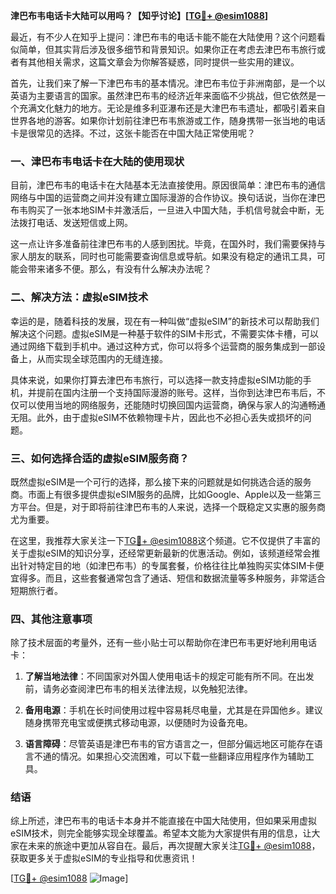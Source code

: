 **津巴布韦电话卡大陆可以用吗？【知乎讨论】[[TG💪+ @esim1088](https://t.me/s/esim1088)]**

最近，有不少人在知乎上提问：津巴布韦的电话卡能不能在大陆使用？这个问题看似简单，但其实背后涉及很多细节和背景知识。如果你正在考虑去津巴布韦旅行或者有其他相关需求，这篇文章会为你解答疑惑，同时提供一些实用的建议。

首先，让我们来了解一下津巴布韦的基本情况。津巴布韦位于非洲南部，是一个以英语为主要语言的国家。虽然津巴布韦的经济近年来面临不少挑战，但它依然是一个充满文化魅力的地方。无论是维多利亚瀑布还是大津巴布韦遗址，都吸引着来自世界各地的游客。如果你计划前往津巴布韦旅游或工作，随身携带一张当地的电话卡是很常见的选择。不过，这张卡能否在中国大陆正常使用呢？

### 一、津巴布韦电话卡在大陆的使用现状

目前，津巴布韦的电话卡在大陆基本无法直接使用。原因很简单：津巴布韦的通信网络与中国的运营商之间并没有建立国际漫游的合作协议。换句话说，当你在津巴布韦购买了一张本地SIM卡并激活后，一旦进入中国大陆，手机信号就会中断，无法拨打电话、发送短信或上网。

这一点让许多准备前往津巴布韦的人感到困扰。毕竟，在国外时，我们需要保持与家人朋友的联系，同时也可能需要查询信息或导航。如果没有稳定的通讯工具，可能会带来诸多不便。那么，有没有什么解决办法呢？

### 二、解决方法：虚拟eSIM技术

幸运的是，随着科技的发展，现在有一种叫做“虚拟eSIM”的新技术可以帮助我们解决这个问题。虚拟eSIM是一种基于软件的SIM卡形式，不需要实体卡槽，可以通过网络下载到手机中。通过这种方式，你可以将多个运营商的服务集成到一部设备上，从而实现全球范围内的无缝连接。

具体来说，如果你打算去津巴布韦旅行，可以选择一款支持虚拟eSIM功能的手机，并提前在国内注册一个支持国际漫游的账号。这样，当你到达津巴布韦后，不仅可以使用当地的网络服务，还能随时切换回国内运营商，确保与家人的沟通畅通无阻。此外，由于虚拟eSIM不依赖物理卡片，因此也不必担心丢失或损坏的问题。

### 三、如何选择合适的虚拟eSIM服务商？

既然虚拟eSIM是一个可行的选择，那么接下来的问题就是如何挑选合适的服务商。市面上有很多提供虚拟eSIM服务的品牌，比如Google、Apple以及一些第三方平台。但是，对于即将前往津巴布韦的人来说，选择一个既稳定又实惠的服务商尤为重要。

在这里，我推荐大家关注一下[TG💪+ @esim1088](https://t.me/s/esim1088)这个频道。它不仅提供了丰富的关于虚拟eSIM的知识分享，还经常更新最新的优惠活动。例如，该频道经常会推出针对特定目的地（如津巴布韦）的专属套餐，价格往往比单独购买实体SIM卡便宜得多。而且，这些套餐通常包含了通话、短信和数据流量等多种服务，非常适合短期旅行者。

### 四、其他注意事项

除了技术层面的考量外，还有一些小贴士可以帮助你在津巴布韦更好地利用电话卡：

1. **了解当地法律**：不同国家对外国人使用电话卡的规定可能有所不同。在出发前，请务必查阅津巴布韦的相关法律法规，以免触犯法律。
   
2. **备用电源**：手机在长时间使用过程中容易耗尽电量，尤其是在异国他乡。建议随身携带充电宝或便携式移动电源，以便随时为设备充电。

3. **语言障碍**：尽管英语是津巴布韦的官方语言之一，但部分偏远地区可能存在语言不通的情况。如果担心交流困难，可以下载一些翻译应用程序作为辅助工具。

### 结语

综上所述，津巴布韦的电话卡本身并不能直接在中国大陆使用，但如果采用虚拟eSIM技术，则完全能够实现全球覆盖。希望本文能为大家提供有用的信息，让大家在未来的旅途中更加从容自在。最后，再次提醒大家关注[TG💪+ @esim1088](https://t.me/s/esim1088)，获取更多关于虚拟eSIM的专业指导和优惠资讯！

[[TG💪+ @esim1088](https://t.me/s/esim1088) ![Image](https://i.postimg.cc/4NQfJmqS/Snipaste-2025-05-13-00-14-12.png)]